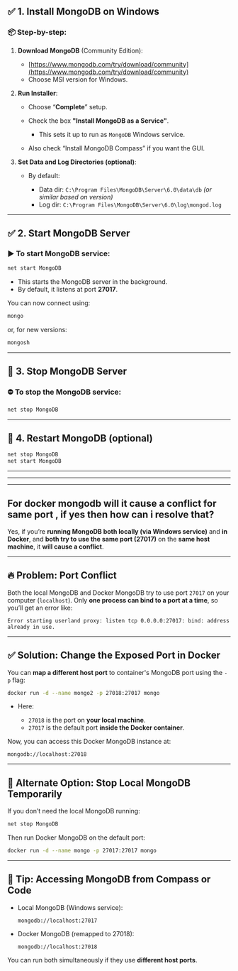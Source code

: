 ## ✅ 1. Install MongoDB on Windows

### 📦 Step-by-step:

1. **Download MongoDB** (Community Edition):

   * [https://www.mongodb.com/try/download/community](https://www.mongodb.com/try/download/community)
   * Choose MSI version for Windows.

2. **Run Installer**:

   * Choose “**Complete**” setup.
   * Check the box **"Install MongoDB as a Service"**.

     * This sets it up to run as `MongoDB` Windows service.
   * Also check “Install MongoDB Compass” if you want the GUI.

3. **Set Data and Log Directories (optional)**:

   * By default:

     * Data dir: `C:\Program Files\MongoDB\Server\6.0\data\db` *(or similar based on version)*
     * Log dir: `C:\Program Files\MongoDB\Server\6.0\log\mongod.log`

---

## ✅ 2. Start MongoDB Server

### ▶️ To start MongoDB service:

```bash
net start MongoDB
```

* This starts the MongoDB server in the background.
* By default, it listens at port **27017**.

You can now connect using:

```bash
mongo
```

or, for new versions:

```bash
mongosh
```

---

## 🛑 3. Stop MongoDB Server

### ⛔ To stop the MongoDB service:

```bash
net stop MongoDB
```

---

## 🔄 4. Restart MongoDB (optional)

```bash
net stop MongoDB
net start MongoDB
```


---
---
---

## For docker mongodb will it cause a conflict for same port , if yes then how can i resolve that?

Yes, if you’re **running MongoDB both locally (via Windows service)** and **in Docker**, and **both try to use the same port (27017)** on the **same host machine**, it **will cause a conflict**.

---

## 🔥 Problem: Port Conflict

Both the local MongoDB and Docker MongoDB try to use port `27017` on your computer (`localhost`). Only **one process can bind to a port at a time**, so you’ll get an error like:

```
Error starting userland proxy: listen tcp 0.0.0.0:27017: bind: address already in use.
```

---

## ✅ Solution: Change the Exposed Port in Docker

You can **map a different host port** to container's MongoDB port using the `-p` flag:

```bash
docker run -d --name mongo2 -p 27018:27017 mongo
```

* Here:

  * `27018` is the port on **your local machine**.
  * `27017` is the default port **inside the Docker container**.

Now, you can access this Docker MongoDB instance at:

```
mongodb://localhost:27018
```

---

## 🔁 Alternate Option: Stop Local MongoDB Temporarily

If you don’t need the local MongoDB running:

```bash
net stop MongoDB
```

Then run Docker MongoDB on the default port:

```bash
docker run -d --name mongo -p 27017:27017 mongo
```

---

## 🧠 Tip: Accessing MongoDB from Compass or Code

* Local MongoDB (Windows service):

  ```
  mongodb://localhost:27017
  ```

* Docker MongoDB (remapped to 27018):

  ```
  mongodb://localhost:27018
  ```

You can run both simultaneously if they use **different host ports**.